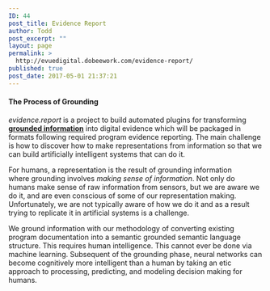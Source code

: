 ```yaml
---
ID: 44
post_title: Evidence Report
author: Todd
post_excerpt: ""
layout: page
permalink: >
  http://evuedigital.dobeework.com/evidence-report/
published: true
post_date: 2017-05-01 21:37:21
---
```

<h4 style="text-align: left"><strong>The Process of Grounding</strong></h4>
<p style="text-align: left"><em>evidence.report</em> is a project to build automated plugins for transforming <strong><span style="text-decoration: underline"><a href="http://research.it.uts.edu.au/magic/Mary-Anne/MyPapers/Representation=GroundedInformation.pdf">grounded information</a></span></strong> into digital evidence which will be packaged in formats following required program evidence reporting. <span class="a">The main challenge is how to discover how to make repre</span><span class="a">sentations from information so that we can build artificially intelligent systems that </span><span class="a">can do it. </span></p>
<p class="ff6" style="text-align: left"><span class="a">For humans, <span class="l7">a representation is <span class="l6">the result of <span class="l8">grounding information where </span></span></span></span><span class="a">grounding involves </span><em><span class="a">making sense </span></em><span class="a"><em>of information</em>. Not only <span class="l6">do humans <span class="l7">make sense <span class="l8">of </span></span></span></span><span class="a">raw information from sensors, but we are aware we do it, and are even conscious of </span><span class="a">some of our representation making. Unfortunately, we are not typically aware of </span><span class="a">how</span><span class="a"> </span><span class="a">we do it and as a result trying to replicate it in artificial systems is a challenge.</span></p>
<p style="text-align: left">We ground information with our methodology of converting existing program documentation into a semantic grounded semantic language structure. This requires human intelligence. This cannot ever be done via machine learning. Subsequent of the grounding phase, neural networks can become cognitively more intelligent than a human by taking an etic approach to processing, predicting, and modeling decision making for humans.</p>